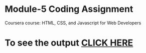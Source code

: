 
# Module-5 Coding Assignment

Coursera course: HTML, CSS, and Javascript for Web Developers

# To see the output [CLICK HERE](https://likhith2001.github.io/Coursera-HTML-CSS-and-JavaScript-for-Web-Developers/Assignments/module-5/index.html)
